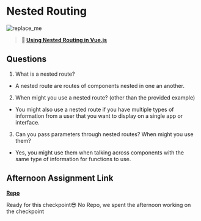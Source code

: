# Nested Routing

![replace_me](https://codeworks.blob.core.windows.net/public/assets/img/illustrations/placeholder.svg)

> **📖 [Using Nested Routing in Vue.js](https://codeworksacademy.com/fs-student-guide/resources/wk6/04-Child-Routes)**

## Questions

1. What is a nested route?

- A nested route are routes of components nested in one an another.

2. When might you use a nested route? (other than the provided example)

- You might also use a nested route if you have multiple types of information from a user that you want to display on a single app or interface.

3. Can you pass parameters through nested routes? When might you use them?

- Yes, you might use them when talking across components with the same type of information for functions to use.

## Afternoon Assignment Link

**[Repo](https://github.com/Jakeepaulin/<ASSIGNMENT_REPO>)**

Ready for this checkpoint😎
No Repo, we spent the afternoon working on the checkpoint
